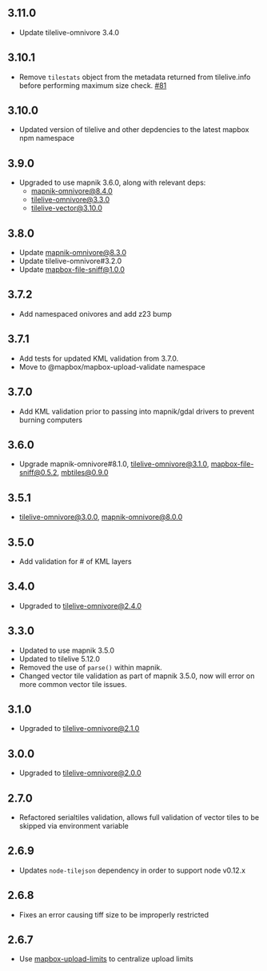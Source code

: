 ## 3.11.0

* Update tilelive-omnivore 3.4.0

## 3.10.1

* Remove `tilestats` object from the metadata returned from tilelive.info before performing maximum size check. [#81](https://github.com/mapbox/mapbox-upload-validate/pull/81)

## 3.10.0

* Updated version of tilelive and other depdencies to the latest mapbox npm namespace

## 3.9.0

* Upgraded to use mapnik 3.6.0, along with relevant deps:
  * mapnik-omnivore@8.4.0
  * tilelive-omnivore@3.3.0
  * tilelive-vector@3.10.0

## 3.8.0

* Update mapnik-omnivore@8.3.0
* Update tilelive-omnivore#3.2.0
* Update mapbox-file-sniff@1.0.0

## 3.7.2

* Add namespaced onivores and add z23 bump

## 3.7.1

* Add tests for updated KML validation from 3.7.0.
* Move to @mapbox/mapbox-upload-validate namespace

## 3.7.0

* Add KML validation prior to passing into mapnik/gdal drivers to prevent burning computers

## 3.6.0

* Upgrade mapnik-omnivore#8.1.0, tilelive-omnivore@3.1.0, mapbox-file-sniff@0.5.2, mbtiles@0.9.0

## 3.5.1

* tilelive-omnivore@3.0.0, mapnik-omnivore@8.0.0

## 3.5.0

* Add validation for # of KML layers

## 3.4.0

* Upgraded to tilelive-omnivore@2.4.0

## 3.3.0

* Updated to use mapnik 3.5.0
* Updated to tilelive 5.12.0
* Removed the use of `parse()` within mapnik.
* Changed vector tile validation as part of mapnik 3.5.0, now will error on more common vector tile issues.

## 3.1.0

* Upgraded to tilelive-omnivore@2.1.0

## 3.0.0

* Upgraded to tilelive-omnivore@2.0.0

## 2.7.0

* Refactored serialtiles validation, allows full validation of vector tiles to be skipped via environment variable

## 2.6.9

* Updates `node-tilejson` dependency in order to support node v0.12.x

## 2.6.8

* Fixes an error causing tiff size to be improperly restricted

## 2.6.7

* Use [mapbox-upload-limits](https://github.com/mapbox/mapbox-upload-limits) to
  centralize upload limits
